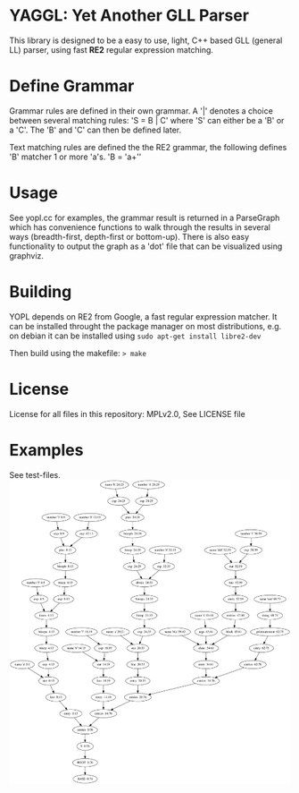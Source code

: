 YAGGL: Yet Another GLL Parser
==================================
This library is designed to be a easy to use, light, C++ based GLL (general LL) parser, using fast __RE2__ regular expression matching.


Define Grammar
==============
Grammar rules are defined in their own grammar. A '|' denotes a choice between several matching rules:
'S = B | C' 
where 'S' can either be a 'B' or a 'C'. The 'B' and 'C' can then be defined later.

Text matching rules are defined the the RE2 grammar, the following defines 'B' matcher 1 or more 'a's.
'B = \'a+\''

    
Usage
=======
See yopl.cc for examples, the grammar result is returned in a ParseGraph which has convenience functions to walk through the results in several ways (breadth-first, depth-first or bottom-up). There is also easy functionality to output the graph as a 'dot' file that can be visualized using graphviz.
    
    
Building
=======
YOPL depends on RE2 from Google, a fast regular expression matcher. It can be installed throught the package manager on most distributions, e.g. on debian it can be installed using `sudo apt-get install libre2-dev`

Then build using the makefile:
`> make`

    
License
============    
License for all files in this repository: MPLv2.0, See LICENSE file


Examples
=======
See test-files.
![parse graph](./images/compact.svg)

